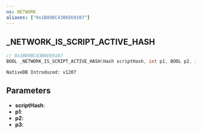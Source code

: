 ```yaml
---
ns: NETWORK
aliases: ["0x1B89BC43B6E69107"]
---
```

## _NETWORK_IS_SCRIPT_ACTIVE_HASH

```c
// 0x1B89BC43B6E69107
BOOL _NETWORK_IS_SCRIPT_ACTIVE_HASH(Hash scriptHash, int p1, BOOL p2, int p3);
```

```
NativeDB Introduced: v1207
```

## Parameters
* **scriptHash**:
* **p1**:
* **p2**:
* **p3**:
